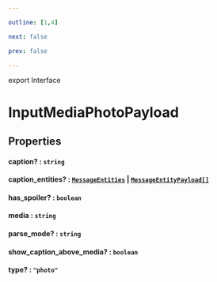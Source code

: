 ```yaml
---

outline: [1,4]

next: false

prev: false

---
```


export Interface
# InputMediaPhotoPayload

## Properties

#### caption? : `string`

#### caption_entities? : [`MessageEntities`](../classes/MessageEntities.md) \| [`MessageEntityPayload[]`](./MessageEntityPayload.md)

#### has_spoiler? : `boolean`

#### media : `string`

#### parse_mode? : `string`

#### show_caption_above_media? : `boolean`

#### type? : `"photo"`
